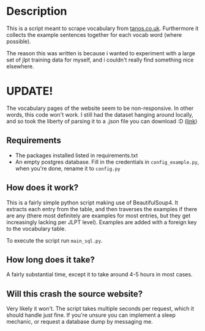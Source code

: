 # Description
This is a script meant to scrape vocabulary from [tanos.co.uk](http://www.tanos.co.uk/jlpt/). 
Furthermore it collects the example sentences together for each vocab word (where possible). 

The reason this was written is because i wanted to experiment with a large set of jlpt training 
data for myself, and i couldn't really find something nice elsewhere.

# UPDATE!

The vocabulary pages of the website seem to be non-responsive. In other words, this code won't work. I still had the dataset hanging around locally, and so took the liberty of parsing it to a .json file you can download :D ([link](https://drive.google.com/file/d/1UZ4CfwflS8gNOQNcSH7f82k6CSoSY0fV/view?usp=sharing)) 


## Requirements
- The packages installed listed in requirements.txt
- An empty postgres database. Fill in the credentials in `config_example.py`, when you're done, rename 
it to `config.py` 

## How does it work?
This is a fairly simple python script making use of BeautifulSoup4. It extracts each entry from the table,
and then traverses the examples if there are any (there most definitely are examples for most entries, but they get increasingly lacking per JLPT level). Examples are added with a foreign key to the vocabulary table.

To execute the script run `main_sql.py`.
  
## How long does it take?
A fairly substantial time, except it to take around 4-5 hours in most cases.

## Will this crash the source website?
Very likely it won't. The script takes multiple seconds per request, which it should handle just fine. 
If you're unsure you can implement a sleep mechanic, or request a database dump by messaging me.
